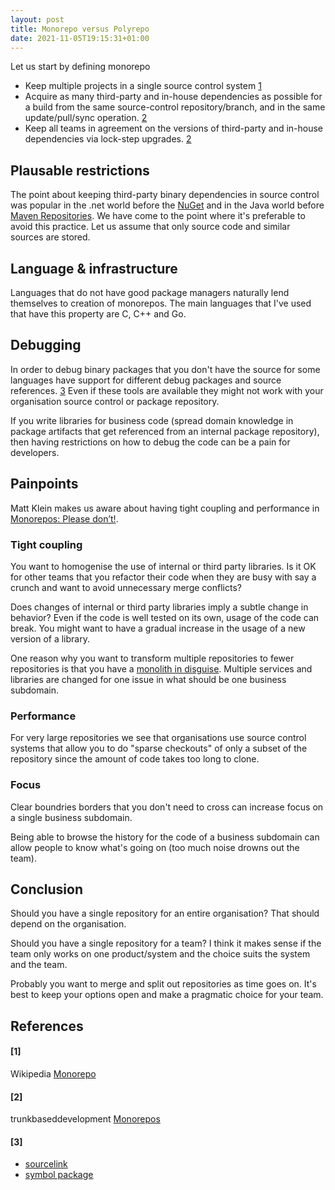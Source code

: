```yaml
---
layout: post
title: Monorepo versus Polyrepo
date: 2021-11-05T19:15:31+01:00
---
```


Let us start by defining monorepo

- Keep multiple projects in a single source control system [1](#1)
- Acquire as many third-party and in-house dependencies as possible for a build from the same source-control repository/branch, and in the same update/pull/sync operation. [2](#2)
- Keep all teams in agreement on the versions of third-party and in-house dependencies via lock-step upgrades. [2](#2)

## Plausable restrictions

The point about keeping third-party binary dependencies in source control was popular in the .net world before the [NuGet](https://www.nuget.org/) and in the Java world before [Maven Repositories](https://maven.apache.org/guides/introduction/introduction-to-repositories.html). We have come to the point where it's preferable to avoid this practice. Let us assume that only source code and similar sources are stored.

## Language & infrastructure

Languages that do not have good package managers naturally lend themselves to creation of monorepos. The main languages that I've used that have this property are C, C++ and Go.

## Debugging

In order to debug binary packages that you don't have the source for some languages have support for different debug packages and source references. [3](#3) Even if these tools are available they might not work with your organisation source control or package repository.

If you write libraries for business code (spread domain knowledge in package artifacts that get referenced from an internal package repository), then having restrictions on how to debug the code can be a pain for developers.

## Painpoints

Matt Klein makes us aware about having tight coupling and performance in [Monorepos: Please don’t!](https://medium.com/@mattklein123/monorepos-please-dont-e9a279be011b).

### Tight coupling

You want to homogenise the use of internal or third party libraries. Is it OK for other teams that you refactor their code when they are busy with say a crunch and want to avoid unnecessary merge conflicts?

Does changes of internal or third party libraries imply a subtle change in behavior? Even if the code is well tested on its own, usage of the code can break. You might want to have a gradual increase in the usage of a new version of a library.

One reason why you want to transform multiple repositories to fewer repositories is that you have a [monolith in disguise](http://morningcoffee.io/monorepos-monoliths-in-disguise.html). Multiple services and libraries are changed for one issue in what should be one business subdomain.

### Performance

For very large repositories we see that organisations use source control systems that allow you to do "sparse checkouts" of only a subset of the repository since the amount of code takes too long to clone.

### Focus

Clear boundries borders that you don't need to cross can increase focus on a single business subdomain.

Being able to browse the history for the code of a business subdomain can allow people to know what's going on (too much noise drowns out the team).

## Conclusion

Should you have a single repository for an entire organisation? That should depend on the organisation.

Should you have a single repository for a team? I think it makes sense if the team only works on one product/system and the choice suits the system and the team.

Probably you want to merge and split out repositories as time goes on. It's best to keep your options open and make a pragmatic choice for your team.

## References

#### [1]
Wikipedia [Monorepo](https://en.wikipedia.org/wiki/Monorepo)
#### [2]
trunkbaseddevelopment [Monorepos](https://trunkbaseddevelopment.com/monorepos/)
#### [3]
- [sourcelink](https://docs.microsoft.com/en-us/dotnet/standard/library-guidance/sourcelink)
- [symbol package](https://docs.microsoft.com/en-us/nuget/create-packages/symbol-packages-snupkg)


